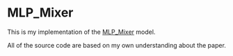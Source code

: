 # MLP_Mixer
This is my implementation of the [MLP_Mixer](https://arxiv.org/pdf/2105.01601v4.pdf) model.

All of the source code are based on my own understanding about the paper.